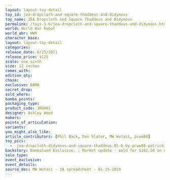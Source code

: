 ```yaml
---
layout: layout-toy-detail 
toy_id: jea-dropcloth-and-square-thaddeus-and-didymous
toy_name: JEA Dropcloth and Square Thaddeus and Didymous
permalink: /toys-1-6/jea-dropcloth-and-square-thaddeus-and-didymous.html
world: World War Robot
world_abr: WWR
character_base: 
layout: layout-toy-detail
categories: 
release_date: 6/25/2011
release_price: $125 
scale: one sixth
size: 12 inches
comes_with: 
edition_qty: 
chase: 
exclusive: BAMB
secret_drop: 
sold_where: 
bamba_points: 
packaging_type: 
product_code: 3RD001
designer: Ashley Wood
makers: 
points_of_articulation: 
variants: 
you_might_also_like: 
article_contributors: [Phil Back, Don Slater, MW Wutasi, pcww88]
toy_pics: 
  -  jea-dropcloth-didymous-and-square-thaddeus-01-6-by-pcww88-patrick-wong.jpg
backstory: Bambaland Exclusive; ; Market update - sold for $162.50 on ebay 3/2018.
sale_type: 
event_exclusive: 
event_details: 
source_doc: MW Wutasi - 3A spreadsheet - 01-15-2019
---
```

